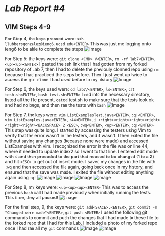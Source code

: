 # *Lab Report #4*

## VIM Steps 4-9
For Step 4, the keys pressed were: `ssh llubbersgonzalez@ieng6.ucsd.edu<ENTER>`
This was just me logging onto ieng6 to be able to complete the steps 
![Image](Step4.png)

For Step 5: the keys were: `git clone <CMD> V<ENTER>`, `rm -rf lab7<ENTER>`, `<up><up><ENTER>`
I pasted the ssh link that I had gotten from my forked repository of Lab 7, then I had to delete the previouly clonned repo using `rm` because I had practiced the steps before. Then I just went up twice to access the `git clone` I had used before in my history
![Image](Step5.png)

For Step 6, the keys used were: `cd lab7/<ENTER>`, `ls<ENTER>`, `cat tesh.sh<ENTER>`, `bash test.sh<ENTER>`
I `cd`d into the necessary directory, listed all the file present, `cat`ed test.sh to make sure that the tests look ok and had no bugs, and then ran the tests with `bash`
![Image](Step6.png)

For Step 7, the keys were: `vim ListExamplesTest.java<ENTER>`, `:q!<ENTER>`, `vim ListExamples.java<ENTER>`, `:44<ENTER>`, `i <right><right><right><right><right><right><BACKSPACE> 2 <ESC>`, `:wq<ENTER>`, `<up><ENTER>`, `:q!<ENTER>`
This step was quite long. I started by accessing the testers using Vim to verify that the error wasn't in the testers, and it wasn't. I then exited the file without saving any changes (because none were made) and accessed ListExamples with vim. I recognized the error in the file was on line 44, where it needed to update index2 so I went to that line. I entered edit mode with `i` and then proceded to the part that needed to be changed (1 to a 2) and hit `<ESC>` to get out of insert mode. I saved my changes in the file with `:wq` and then accessed the file again, going back once in my history, and ensured that the save was made. I exited the file without editing anything again using `:q!`
![Image](Step7.1.png) ![Image](Step7.2.png) ![Image](Step7.3.png) ![Image](Step7.4)

For Step 8, my keys were: `<up><up><up><ENTER>`
This was to access the previous `bash` call I had made previously when initially running the tests. This time, they all passed!
![Image](Step8.png)

For the final step, 9, the keys were: `git add<SPACE>.<ENTER>`, `git commit -m "Changed were made"<ENTER>`, `git push <ENTER>`
I used the following git commands to commit and push the changes that I had made to these file to the forked repo that I had for this Lab. I included a photo of my forked repo once I had ran all my `git` commands
![Image](Step9.1.png) ![Image](Step9.2.png)
